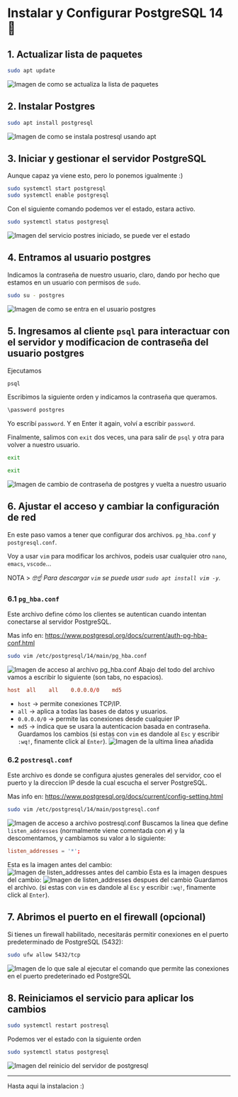 # Instalar y Configurar PostgreSQL 14 🐘
## 1. Actualizar lista de paquetes
```bash
sudo apt update
```
![Imagen de como se actualiza la lista de paquetes](img/1.PNG)
## 2. Instalar Postgres
```bash
sudo apt install postgresql
```
![Imagen de como se instala postresql usando apt](img/2.PNG)
## 3. Iniciar y gestionar el servidor PostgreSQL
Aunque capaz ya viene esto, pero lo ponemos igualmente :)

```bash
sudo systemctl start postgresql
sudo systemctl enable postgresql
```
Con el siguiente comando podemos ver el estado, estara activo.
```bash
sudo systemctl status postgresql
```
![Imagen del servicio postres iniciado, se puede ver el estado](img/4.PNG)
## 4. Entramos al usuario postgres
Indicamos la contraseña de nuestro usuario, claro, dando por hecho que estamos en un usuario con permisos de `sudo`.
```bash
sudo su - postgres
```
![Imagen de como se entra en el usuario postgres](img/5.PNG)
## 5. Ingresamos al cliente `psql` para interactuar con el servidor y modificacion de contraseña del usuario postgres
Ejecutamos 
```bash
psql
```
Escribimos la siguiente orden y indicamos la contraseña que queramos.
```bash
\password postgres
```
Yo escribí `password`. Y en Enter it again, volví a escribir `password`.

Finalmente, salimos con `exit` dos veces, una para salir de `psql` y otra para volver a nuestro usuario.
```bash
exit
```
```bash
exit
```
![Imagen de cambio de contraseña de postgres y vuelta a nuestro usuario](img/8.PNG)
## 6. Ajustar el acceso y cambiar la configuración de red
En este paso vamos a tener que configurar dos archivos. `pg_hba.conf` y `postgresql.conf`.

Voy a usar `vim` para modificar los archivos, podeis usar cualquier otro `nano`, `emacs`, `vscode`...

NOTA > *🤓☝️ Para descargar `vim` se puede usar `sudo apt install vim -y`.*

### 6.1 `pg_hba.conf`
Este archivo define cómo los clientes se autentican cuando intentan conectarse al servidor PostgreSQL.

Mas info en: https://www.postgresql.org/docs/current/auth-pg-hba-conf.html

```bash
sudo vim /etc/postgresql/14/main/pg_hba.conf
```
![Imagen de acceso al archivo pg_hba.conf](img/9.PNG)
Abajo del todo del archivo vamos a escribir lo siguiente (son tabs, no espacios).
```conf
host  all    all    0.0.0.0/0    md5
```
- `host` -> permite conexiones TCP/IP.
- `all` -> aplica a todas las bases de datos y usuarios.
- `0.0.0.0/0` -> permite las conexiones desde cualquier IP
- `md5` -> indica que se usara la autenticacion basada en contraseña.
Guardamos los cambios (si estas con `vim` es dandole al `Esc` y escribir `:wq!`, finamente click al `Enter`).
![Imagen de la ultima linea añadida](img/10.PNG)
### 6.2 `postresql.conf`
Este archivo es donde se configura ajustes generales del servidor, coo el puerto y la direccion IP desde la cual escucha el server PostgreSQL.

Mas info en: https://www.postgresql.org/docs/current/config-setting.html

```bash
sudo vim /etc/postgresql/14/main/postgresql.conf
```
![Imagen de acceso a archivo postresql.conf](img/11.PNG)
Buscamos la linea que define `listen_addresses` (normalmente viene comentada con `#`) y la descomentamos, y cambiamos su valor a lo siguiente:
```conf
listen_addresses = '*';
```
Esta es la imagen antes del cambio:
![Imagen de listen_addresses antes del cambio](img/12.PNG)
Esta es la imagen despues del cambio:
![Imagen de listen_addresses despues del cambio](img/13.PNG)
Guardamos el archivo. (si estas con `vim` es dandole al `Esc` y escribir `:wq!`, finamente click al `Enter`).
## 7. Abrimos el puerto en el firewall (opcional)
Si tienes un firewall habilitado, necesitarás permitir conexiones en el puerto predeterminado de PostgreSQL (5432): 
```bash
sudo ufw allow 5432/tcp
```
![Imagen de lo que sale al ejecutar el comando que permite las conexiones en el puerto predeterinado ed PostgreSQL](img/15.PNG)
## 8. Reiniciamos el servicio para aplicar los cambios
```bash
sudo systemctl restart postresql
```
Podemos ver el estado con la siguiente orden
```bash
sudo systemctl status postgresql
```
![Imagen del reinicio del servidor de postgresql](img/14.PNG)

---
Hasta aqui la instalacion :)
